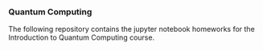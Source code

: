 ### Quantum Computing

The following repository contains the jupyter notebook homeworks for the Introduction to Quantum Computing course.
